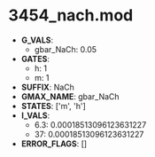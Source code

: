 # 3454_nach.mod

- **G_VALS**:
  - gbar_NaCh: 0.05
- **GATES**:
  - h: 1
  - m: 1
- **SUFFIX**: NaCh
- **GMAX_NAME**: gbar_NaCh
- **STATES**: ['m', 'h']
- **I_VALS**:
  - 6.3: 0.00018513096123631227
  - 37: 0.00018513096123631227
- **ERROR_FLAGS**: []

